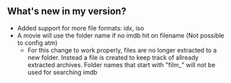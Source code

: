 What's new in my version?
---
- Added support for more file formats: idx, iso
- A movie will use the folder name if no imdb hit on filename (Not possible to config atm)
  - For this change to work properly, files are no longer extracted to a new folder. 
    Instead a file is created to keep track of allready extracted archives.
    Folder names that start with "film_" will not be used for searching imdb
